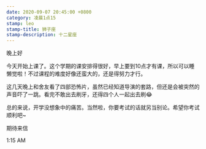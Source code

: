```yaml
---
date: 2020-09-07 20:45:00 +0800
category: 凌晨1点15
stamp: leo
stamp-title: 狮子座
stamp-description: 十二星座
---
```


<p>
晚上好

今天开始上课了。这个学期的课安排得很好，早上要到10点才有课，所以可以睡懒觉啦！不过课程的难度好像还蛮大的，还是得努力才行。

这几天晚上和舍友看了四部恐怖片，虽然已经知道导演的套路，但还是会被突然的声音吓了一跳。看完不敢出去刷牙，还得四个人一起出去刷😂

总的来说，开学没想象中的痛苦。当然啦，你要考试的话就另当别论。希望你考试顺利吧~

期待来信

1:15 AM
</p>